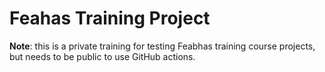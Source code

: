 # Feahas Training Project

**Note**: this is a private training for testing Feabhas 
training course projects, but needs to be public to use GitHub actions.
